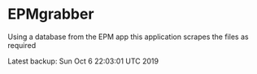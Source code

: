 # EPMgrabber
Using a database from the EPM app this application scrapes the files as required


Latest backup: Sun Oct 6 22:03:01 UTC 2019
